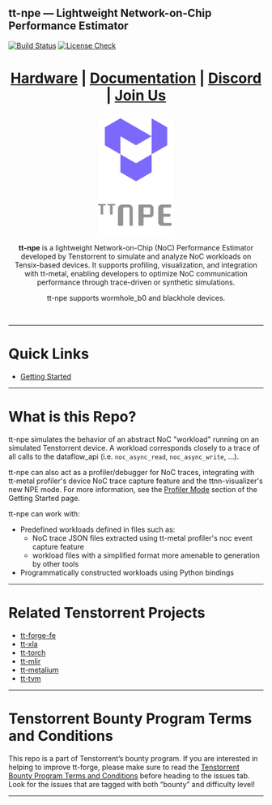 ## tt-npe — Lightweight Network-on-Chip Performance Estimator

[![Build Status](https://github.com/bgrady-tt/tt-npe/actions/workflows/build_and_test_ubuntu.yml/badge.svg)](https://github.com/bgrady-tt/tt-npe/actions/workflows/build_and_test_ubuntu.yml)
[![License Check](https://github.com/bgrady-tt/tt-npe/actions/workflows/spdx.yml/badge.svg)](https://github.com/bgrady-tt/tt-npe/actions/workflows/spdx.yml)

<div align="center">

<h1>

[Hardware](https://tenstorrent.com/cards/) | [Documentation](https://docs.tenstorrent.com/tt-npe/) | [Discord](https://discord.gg/tenstorrent) | [Join Us](https://boards.greenhouse.io/tenstorrent?gh_src=22e462047us) 

</h1>

<img src="./img/tt-npe-logo.png" alt="npe logo" height="230"/>

<br>

**tt-npe** is a lightweight Network-on-Chip (NoC) Performance Estimator developed by Tenstorrent to simulate and analyze NoC workloads on Tensix-based devices. It supports profiling, visualization, and integration with tt-metal, enabling developers to optimize NoC communication performance through trace-driven or synthetic simulations. 

tt-npe supports wormhole_b0 and blackhole devices.

</div>

<br>

-----
# Quick Links
* [Getting Started](docs/src/getting_started.md)

-----
# What is this Repo? 
tt-npe simulates the behavior of an abstract NoC "workload" running on an simulated Tenstorrent device. A workload corresponds closely to a trace of all calls to the dataflow_api (i.e. `noc_async_read`, `noc_async_write`, ...). 

tt-npe can also act as a profiler/debugger for NoC traces, integrating with tt-metal profiler's device NoC trace capture feature and the ttnn-visualizer's new NPE mode. For more information, see the  [Profiler Mode](docs/src/getting_started.md#tt-npe-profiler-mode) section of the Getting Started page.

tt-npe can work with:
- Predefined workloads defined in files such as:
    - NoC trace JSON files extracted using tt-metal profiler's noc event capture feature
    - workload files with a simplified format more amenable to generation by other tools
- Programmatically constructed workloads using Python bindings

-----
# Related Tenstorrent Projects
- [tt-forge-fe](https://github.com/tenstorrent/tt-forge-fe)
- [tt-xla](https://github.com/tenstorrent/tt-xla)
- [tt-torch](https://github.com/tenstorrent/tt-torch)
- [tt-mlir](https://github.com/tenstorrent/tt-mlir)
- [tt-metalium](https://github.com/tenstorrent/tt-metal)
- [tt-tvm](https://github.com/tenstorrent/tt-tvm)

-----
# Tenstorrent Bounty Program Terms and Conditions
This repo is a part of Tenstorrent’s bounty program. If you are interested in helping to improve tt-forge, please make sure to read the [Tenstorrent Bounty Program Terms and Conditions](https://docs.tenstorrent.com/bounty_terms.html) before heading to the issues tab. Look for the issues that are tagged with both “bounty” and difficulty level!
- - -
